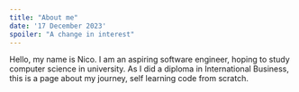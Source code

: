 ```yaml
---
title: "About me"
date: '17 December 2023'
spoiler: "A change in interest"
---
```



Hello, my name is Nico. I am an aspiring software engineer, hoping to study computer science in university. As I did a diploma in International Business, this is a page about my journey, self learning code from scratch.
